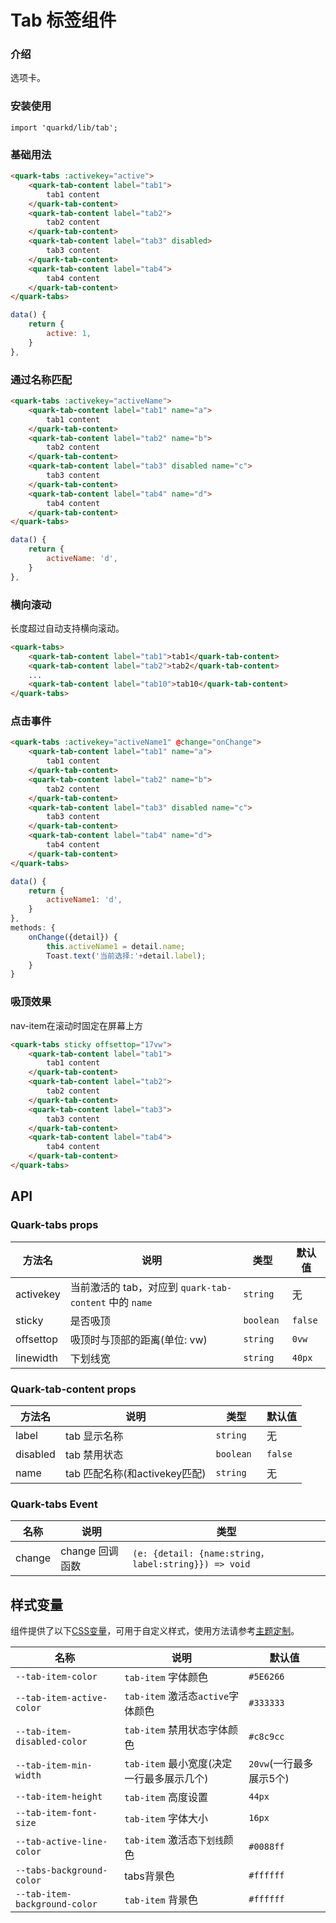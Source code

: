 # Tab 标签组件

### 介绍

选项卡。

### 安装使用
```tsx
import 'quarkd/lib/tab';
```

### 基础用法
```html
<quark-tabs :activekey="active">
    <quark-tab-content label="tab1">
        tab1 content
    </quark-tab-content>
    <quark-tab-content label="tab2">
        tab2 content
    </quark-tab-content>
    <quark-tab-content label="tab3" disabled>
        tab3 content
    </quark-tab-content>
    <quark-tab-content label="tab4">
        tab4 content
    </quark-tab-content>
</quark-tabs>
```
```javascript
data() {
    return {
        active: 1,
    }
},
```

### 通过名称匹配
```html
<quark-tabs :activekey="activeName">
    <quark-tab-content label="tab1" name="a">
        tab1 content
    </quark-tab-content>
    <quark-tab-content label="tab2" name="b">
        tab2 content
    </quark-tab-content>
    <quark-tab-content label="tab3" disabled name="c">
        tab3 content
    </quark-tab-content>
    <quark-tab-content label="tab4" name="d">
        tab4 content
    </quark-tab-content>
</quark-tabs>
```
```js
data() {
    return {
        activeName: 'd',
    }
},
```

### 横向滚动

长度超过自动支持横向滚动。

```html
<quark-tabs>
    <quark-tab-content label="tab1">tab1</quark-tab-content>
    <quark-tab-content label="tab2">tab2</quark-tab-content>
    ...
    <quark-tab-content label="tab10">tab10</quark-tab-content>
</quark-tabs>
```

### 点击事件

```html
<quark-tabs :activekey="activeName1" @change="onChange">
    <quark-tab-content label="tab1" name="a">
        tab1 content
    </quark-tab-content>
    <quark-tab-content label="tab2" name="b">
        tab2 content
    </quark-tab-content>
    <quark-tab-content label="tab3" disabled name="c">
        tab3 content
    </quark-tab-content>
    <quark-tab-content label="tab4" name="d">
        tab4 content
    </quark-tab-content>
</quark-tabs>
```
```js
data() {
    return {
        activeName1: 'd',
    }
},
methods: {
    onChange({detail}) {
        this.activeName1 = detail.name;
        Toast.text('当前选择:'+detail.label);
    }
}
```
### 吸顶效果

nav-item在滚动时固定在屏幕上方

```html
<quark-tabs sticky offsettop="17vw">
    <quark-tab-content label="tab1">
        tab1 content
    </quark-tab-content>
    <quark-tab-content label="tab2">
        tab2 content
    </quark-tab-content>
    <quark-tab-content label="tab3">
        tab3 content
    </quark-tab-content>
    <quark-tab-content label="tab4">
        tab4 content
    </quark-tab-content>
</quark-tabs>
```
## API
### Quark-tabs props
| 方法名                | 说明                           | 类型            | 默认值 |
| ---------------------| -----------------------------  | --------------- |----- |
| activekey            | 当前激活的 tab，对应到 `quark-tab-content` 中的 `name`|`string`| 无|
| sticky               | 是否吸顶                         | `boolean `     |`false` |
| offsettop            | 吸顶时与顶部的距离(单位: vw)        | `string `       | `0vw`|
| linewidth            | 下划线宽        | `string `       | `40px`|

###  Quark-tab-content props
| 方法名                | 说明                           | 类型            |默认值 |
| ---------------------| -----------------------------  | ---------------|----- |
| label                | tab 显示名称                    |  `string `             | 无| 
| disabled             | tab 禁用状态             |   `boolean `             | `false`|
| name                 | tab 匹配名称(和activekey匹配)    | `string `             | 无|

### Quark-tabs Event

| 名称         | 说明                        | 类型             |
|--------------|----------------------------|--------------------|
| change       | change 回调函数             |`(e: {detail: {name:string，label:string}}) => void`|

## 样式变量

组件提供了以下[CSS变量](https://developer.mozilla.org/zh-CN/docs/Web/CSS/Using_CSS_custom_properties)，可用于自定义样式，使用方法请参考[主题定制](#/zh-CN/guide/theme)。

| 名称                      | 说明                                  | 默认值          | 
| ------------------------ | -----------------------------------  | --------------- |
| `--tab-item-color`         | `tab-item` 字体颜色                   |  `#5E6266`               |
| `--tab-item-active-color`  | `tab-item` 激活态`active`字体颜色      | `#333333`         | 
| `--tab-item-disabled-color`| `tab-item` 禁用状态字体颜色            | `#c8c9cc`         | 
| `--tab-item-min-width`     | `tab-item` 最小宽度(决定一行最多展示几个)| `20vw`(一行最多展示5个)|         
| `--tab-item-height`        | `tab-item` 高度设置                   | `44px `            |
| `--tab-item-font-size`        | `tab-item` 字体大小                   | `16px`             |
| `--tab-active-line-color`  | `tab-item` 激活态`下划线`颜色          | `#0088ff `         |  
| `--tabs-background-color`  | tabs背景色                           | `#ffffff`          |   
| `--tab-item-background-color` | `tab-item` 背景色                 | `#ffffff `         |        
